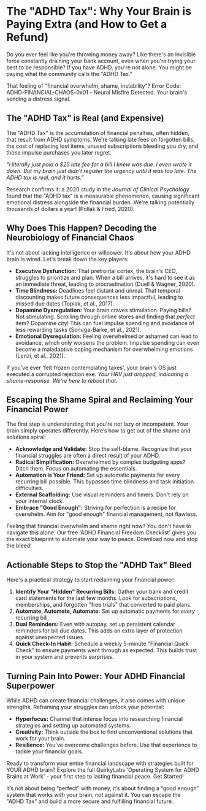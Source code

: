 # The "ADHD Tax": Why Your Brain is Paying Extra (and How to Get a Refund)

Do you ever feel like you're throwing money away? Like there's an invisible force constantly draining your bank account, even when you're trying your best to be responsible? If you have ADHD, you're not alone. You might be paying what the community calls the "ADHD Tax."

That feeling of "financial overwhelm, shame, instability"? Error Code: ADHD-FINANCIAL-CHAOS-0x01 - Neural Misfire Detected. Your brain's sending a distress signal.

## The "ADHD Tax" is Real (and Expensive)

The "ADHD Tax" is the accumulation of financial penalties, often hidden, that result from ADHD symptoms. We're talking late fees on forgotten bills, the cost of replacing lost items, unused subscriptions bleeding you dry, and those impulse purchases you later regret.

*"I literally just paid a $25 late fee for a bill I knew was due. I even wrote it down. But my brain just didn't register the urgency until it was too late. The ADHD tax is real, and it hurts."*

Research confirms it: a 2020 study in the *Journal of Clinical Psychology* found that the "ADHD tax" is a measurable phenomenon, causing significant emotional distress alongside the financial burden. We're talking potentially thousands of dollars a year! (Pollak & Fried, 2020).

## Why Does This Happen? Decoding the Neurobiology of Financial Chaos

It's not about lacking intelligence or willpower. It's about how your ADHD brain is wired. Let's break down the key players:

*   **Executive Dysfunction:** That prefrontal cortex, the brain's CEO, struggles to prioritize and plan. When a bill arrives, it's hard to see it as an immediate threat, leading to procrastination (Duell & Wagner, 2020).
*   **Time Blindness:** Deadlines feel distant and unreal. That temporal discounting makes future consequences less impactful, leading to missed due dates (Toplak, et al., 2017).
*   **Dopamine Dysregulation:** Your brain craves stimulation. Paying bills? Not stimulating. Scrolling through online stores and finding that *perfect* item? Dopamine city! This can fuel impulse spending and avoidance of less rewarding tasks (Sonuga-Barke, et al., 2021).
*   **Emotional Dysregulation:** Feeling overwhelmed or ashamed can lead to avoidance, which only worsens the problem. Impulse spending can even become a maladaptive coping mechanism for overwhelming emotions (Lenzi, et al., 2021).

If you've ever 'felt frozen contemplating taxes', your brain's OS just executed a corrupted rejection.exe. *Your HRV just dropped, indicating a shame-response. We're here to reboot that.*

## Escaping the Shame Spiral and Reclaiming Your Financial Power

The first step is understanding that you're not lazy or incompetent. Your brain simply operates differently. Here’s how to get out of the shame and solutions spiral:

*   **Acknowledge and Validate:** Stop the self-blame. Recognize that your financial struggles are often a direct result of your ADHD.
*   **Radical Simplification:** Overwhelmed by complex budgeting apps? Ditch them. Focus on automating the essentials.
*   **Automation is Your Friend:** Set up automatic payments for every recurring bill possible. This bypasses time blindness and task initiation difficulties.
*   **External Scaffolding:** Use visual reminders and timers. Don't rely on your internal clock.
*   **Embrace "Good Enough":** Striving for perfection is a recipe for overwhelm. Aim for "good enough" financial management, not flawless.

Feeling that financial overwhelm and shame right now? You don't have to navigate this alone. Our free 'ADHD Financial Freedom Checklist' gives you the exact blueprint to automate your way to peace. Download now and stop the bleed!

## Actionable Steps to Stop the "ADHD Tax" Bleed

Here's a practical strategy to start reclaiming your financial power:

1.  **Identify Your "Hidden" Recurring Bills:** Gather your bank and credit card statements for the last few months. Look for subscriptions, memberships, and forgotten "free trials" that converted to paid plans.
2.  **Automate, Automate, Automate:** Set up automatic payments for *every* recurring bill.
3.  **Dual Reminders:** Even with autopay, set up persistent calendar reminders for bill due dates. This adds an extra layer of protection against unexpected issues.
4.  **Quick Check-In Habit:** Schedule a weekly 5-minute "Financial Quick Check" to ensure payments went through as expected. This builds trust in your system and prevents surprises.

## Turning Pain Into Power: Your ADHD Financial Superpower

While ADHD can create financial challenges, it also comes with unique strengths. Reframing your struggles can unlock your potential:

*   **Hyperfocus:** Channel that intense focus into researching financial strategies and setting up automated systems.
*   **Creativity:** Think outside the box to find unconventional solutions that work for your brain.
*   **Resilience:** You've overcome challenges before. Use that experience to tackle your financial goals.

Ready to transform your entire financial landscape with strategies built for YOUR ADHD brain? Explore the full QuirkyLabs 'Operating System for ADHD Brains at Work' - your first step to lasting financial peace. Get Started!

It’s not about being “perfect” with money, it’s about finding a “good enough” system that works *with* your brain, not against it. You can escape the "ADHD Tax" and build a more secure and fulfilling financial future.